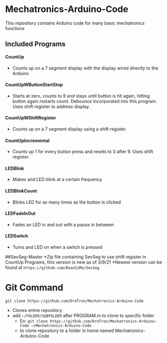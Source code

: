 # Mechatronics-Arduino-Code
This repository contains Arduino code for many basic mechatronics functions

## Included Programs

#### CountUp
   * Counts up on a 7 segment display with the display wired directly to the Arduino
#### CountUpWButtonStartStop
   * Starts at zero, counts to 9 and stays until button is hit again, hitting button again restarts count. Debounce incorporated into this program. Uses shift register to address display.
#### CountUpWShiftRegister
   * Counts up on a 7 segment display using a shift register.
#### CountUpIncremental
   * Counts up 1 for every button press and resets to 0 after 9. Uses shift register.
#### LEDBlink
   * Makes and LED blink at a certain frequency
#### LEDBlinkCount
   * Blinks LED for as many times as the button is clicked
#### LEDFadeInOut
   * Fades an LED in and out with a pause in between
#### LEDSwitch
   * Turns and LED on when a switch is pressed
   
##SevSeg-Master
   *Zip file containing SevSeg to use shift register in CountUp Programs, this version is new as of 3/9/21
   *Newest version can be found at `https://github.com/DeanIsMe/SevSeg`

# Git Command
`git clone https://github.com/DroTron/Mechatronics-Arduino-Code`
*  Clones entire repository
*  add `~/FOLDER/SUBFOLDER` after PROGRAM.m to clone to specific folder
   * Ex: `git clone https://github.com/DroTron/Mechatronics-Arduino-Code ~/Mechatronics-Arduino-Code`
   * to clone repository to a folder in home named Mechatronics-Arduino-Code
